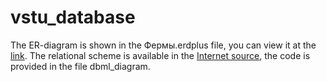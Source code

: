 # vstu_database

The ER-diagram is shown in the Фермы.erdplus file, you can view it at the [link](https://erdplus.com/). 
The relational scheme is available in the [Internet source](https://dbdiagram.io/home), the code is provided in the file dbml_diagram. 
